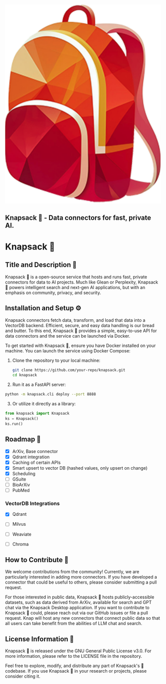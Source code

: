 ![Knapsack](assets/knapsack-logo.svg)

Knapsack 🎒 - Data connectors for fast, private AI.
---

# Knapsack 🎒

## Title and Description 📝
Knapsack 🎒 is a open-source service that hosts and runs fast, private connectors for data to AI projects. Much like Glean or Perplexity, Knapsack 🎒 powers intelligent search and next-gen AI applications, but with an emphasis on community, privacy, and security.  

## Installation and Setup ⚙️
Knapsack connectors fetch data, transform, and load that data into a VectorDB backend. Efficient, secure, and easy data handling is our bread and butter. To this end, Knapsack 🎒 provides a simple, easy-to-use API for data connectors and the service can be launched via Docker.

To get started with Knapsack 🎒, ensure you have Docker installed on your machine. You can launch the service using Docker Compose:

1. Clone the repository to your local machine:
   ```bash
   git clone https://github.com/your-repo/knapsack.git
   cd knapsack

2. Run it as a FastAPI server:
```bash
python -m knapsack.cli deploy --port 8888
```

3. Or utilize it directly as a library:
```python
from knapsack import Knapsack
ks = Knapsack()
ks.run()
```

## Roadmap 🔨

- [x] ArXiv, Base connector
- [x] Qdrant integration
- [x] Caching of certain APIs
- [x] Smart upsert to vector DB (hashed values, only upsert on change)
- [x] Scheduling
- [ ] GSuite
- [ ] BioArXiv
- [ ] PubMed

### VectorDB Integrations
- [x] Qdrant
- [ ] Milvus
- [ ] Weaviate
- [ ] Chroma


## How to Contribute 🤝
We welcome contributions from the community! Currently, we are particularly interested in adding more connectors. If you have developed a connector that could be useful to others, please consider submitting a pull request.

For those interested in public data, Knapsack 🎒 hosts publicly-accessible datasets, such as data derived from ArXiv, available for search and GPT chat via the Knapsack Desktop application. If you want to contribute to Knapsack 🎒 could, please reach out via our GitHub issues or file a pull request. Knap will host any new connectors that connect public data so that all users can take benefit from the abilities of LLM chat and search.

## License Information 📄
Knapsack 🎒 is released under the GNU General Public License v3.0. For more information, please refer to the LICENSE file in the repository.

Feel free to explore, modify, and distribute any part of Knapsack's 🎒 codebase. If you use Knapsack 🎒 in your research or projects, please consider citing it.
